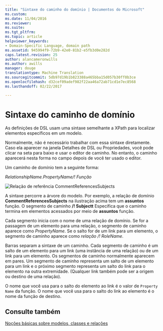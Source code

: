 ```yaml
---
title: "Sintaxe do caminho do domínio | Documentos do Microsoft"
ms.custom: 
ms.date: 11/04/2016
ms.reviewer: 
ms.suite: 
ms.tgt_pltfrm: 
ms.topic: article
helpviewer_keywords:
- Domain-Specific Language, domain path
ms.assetid: 945994f9-72b9-42e0-81b2-e5fb3d0e282d
caps.latest.revision: 25
author: alancameronwills
ms.author: awills
manager: douge
translationtype: Machine Translation
ms.sourcegitcommit: 5db97d19b1b823388a465bba15d057b30ff0b3ce
ms.openlocfilehash: d32cef09adef982f22aa46a72ab71cd1e7ec8568
ms.lasthandoff: 02/22/2017

---
```

# <a name="domain-path-syntax"></a>Sintaxe do caminho de domínio
As definições de DSL usam uma sintaxe semelhante a XPath para localizar elementos específicos em um modelo.  
  
 Normalmente, não é necessário trabalhar com essa sintaxe diretamente. Caso ela aparecer na janela Detalhes de DSL ou Propriedades, você pode clicar na seta para baixo e usar o editor de caminho. No entanto, o caminho aparecerá nesta forma no campo depois de você ter usado o editor.  
  
 Um caminho de domínio tem a seguinte forma:  
  
 *RelationshipName.PropertyName/! Função*  
  
 ![Relação de referência CommentReferencesSubjects](~/docs/modeling/media/dsl_reference.png "dsl_reference")  
  
 A sintaxe percorre a árvore do modelo. Por exemplo, a relação de domínio **CommentReferencesSubjects** na ilustração acima tem um **assuntos** função. O segmento de caminho **/! Subjectt** Especifica que o caminho termina em elementos acessados por meio de **assuntos** função.  
  
 Cada segmento inicia com o nome de uma relação de domínio. Se for a passagem de um elemento para uma relação, o segmento de caminho aparece como *PropertyName*. Se o salto for de um link para um elemento, o segmento de caminho aparece como *relação /! RoleName*.  
  
 Barras separam a sintaxe de um caminho. Cada segmento de caminho é um salto de um elemento para um link (uma instância de uma relação) ou de um link para um elemento. Os segmentos de caminho normalmente aparecem em pares. Um segmento de caminho representa um salto de um elemento para um link e o próximo segmento representa um salto do link para o elemento na outra extremidade. (Qualquer link também pode ser a origem ou destino de uma relação).  
  
 O nome que você usa para o salto do elemento ao link é o valor de `Property Name` da função. O nome que você usa para o salto do link ao elemento é o nome da função de destino.  
  
## <a name="see-also"></a>Consulte também  
 [Noções básicas sobre modelos, classes e relações](../modeling/understanding-models-classes-and-relationships.md)

